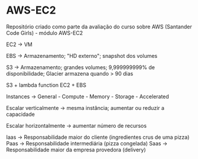 # AWS-EC2
Repositório criado como parte da avaliação do curso sobre AWS (Santander Code Girls) - módulo AWS-EC2

EC2 -> VM

EBS -> Armazenamento; "HD externo"; snapshot dos volumes

S3 -> Armazenamento; grandes volumes; 9,999999999% de disponibilidade; Glacier armazena quando > 90 dias

S3 + lambda function
EC2 + EBS

Instances -> General - Compute - Memory - Storage - Accelerated

Escalar verticalmente -> mesma instância; aumentar ou reduzir a capacidade

Escalar horizontalmente -> aumentar número de recursos

Iaas -> Responsabilidade maior do cliente (ingredientes crus de uma pizza)
Paas -> Responsabilidade intermediária (pizza congelada)
Saas -> Responsabilidade maior da empresa provedora (delivery)
